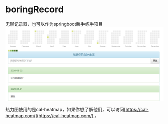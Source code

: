 # boringRecord
无聊记录器，也可以作为springboot新手练手项目
![image](http://github.com/AD-milk/boringRecord/raw/master/images/index.png)

热力图使用的是cal-heatmap，如果你想了解他们，可以访问[https://cal-heatmap.com/](https://cal-heatmap.com/) 。
